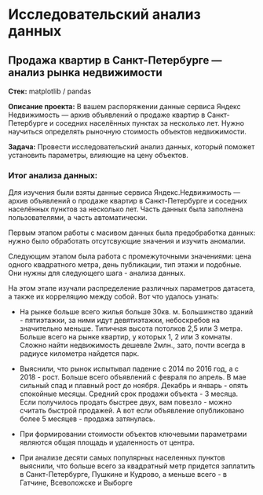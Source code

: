 # Исследовательский анализ данных

## Продажа квартир в Санкт-Петербурге — анализ рынка недвижимости

**Стек:** matplotlib / pandas

**Описание проекта:** В вашем распоряжении данные сервиса Яндекс Недвижимость — архив объявлений о продаже квартир в Санкт-Петербурге и соседних населённых пунктах за несколько лет. Нужно научиться определять рыночную стоимость объектов недвижимости. 

**Задача:** Провести исследовательский анализ данных, который поможет установить параметры, влияющие на цену объектов. 

### Итог анализа данных:

Для изучения были взяты данные сервиса Яндекс.Недвижимость — архив объявлений о продаже квартир в Санкт-Петербурге и соседних населённых пунктов за несколько лет. Часть данных была заполнена пользователями, а часть автоматически.

Первым этапом работы с масивом данных была предобработка данных: нужно было обработать отсутсвующие значения и изучить аномалии.  

Следующим этапом была работа с промежуточными значениями: цена одного квадратного метра, день публикации, тип этажи и подобные. Они нужны для следующего шага - анализа данных. 

На этом этапе изучали распределение различных параметров датасета, а также их корреляцию между собой. Вот что удалось узнать:  

 * На рынке больше всего жилья больше 30кв. м. Большинство зданий - пятиэтажки, за ними идут девятиэтажки, небоскребов на значительно меньше. Типичная высота потолков 2,5 или 3 метра. Больше всего на рынке квартир, у которых 1, 2 или 3 комнаты. Сложно найти недвижимость дешевле 2млн., зато, почти всегда в радиусе километра найдется парк.

 * Выяснили, что рынок испытывал падение с 2014 по 2016 год, а с 2018 - рост. Больше всего объявлений с февраля по апрель. В мае сильный спад и плавный рост до ноября. Декабрь и январь - опять спокойные месяцы. Средний срок продажи объекта - 3 месяца. Если получилось продать быстрее двух, вам повезло - можно считать быстрой продажей. А вот если объявление опубликовано более 5 месяцев - продажа затянулась.

 * При формировании стоимости объектов ключевыми параметрами являются общая площадь и удаленность от центра.

 * При анализе десяти самых популярных населенных пунктов выяснили, что больше всего за квадратный метр придется заплатить в Санкт-Петербурге, Пушкине и Кудрово, а меньше всего - в Гатчине, Всеволожске и Выборге